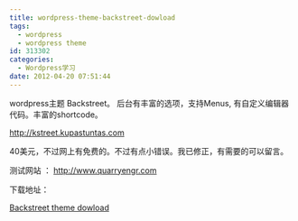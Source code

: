 ```yaml
---
title: wordpress-theme-backstreet-dowload
tags:
  - wordpress
  - wordpress theme
id: 313302
categories:
  - Wordpress学习
date: 2012-04-20 07:51:44
---
```


wordpress主题 Backstreet。 后台有丰富的选项，支持Menus, 有自定义编辑器代码。丰富的shortcode。

http://kstreet.kupastuntas.com

40美元，不过网上有免费的。不过有点小错误。我已修正，有需要的可以留言。

测试网站 ：  http://www.quarryengr.com

下载地址：

[Backstreet theme dowload](http://www.love4026.org/wp-content/uploads/2012/04/Backstreet.zip)